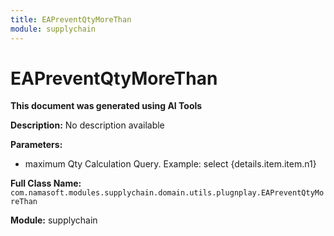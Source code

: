 ```yaml
---
title: EAPreventQtyMoreThan
module: supplychain
---
```



<div class='entity-flows'>

# EAPreventQtyMoreThan

**This document was generated using AI Tools**

**Description:** No description available

**Parameters:**
- maximum Qty Calculation Query. Example: select {details.item.item.n1}

**Full Class Name:** `com.namasoft.modules.supplychain.domain.utils.plugnplay.EAPreventQtyMoreThan`

**Module:** supplychain


</div>

